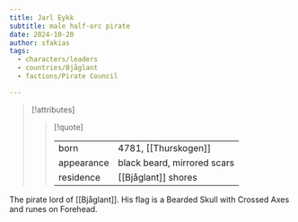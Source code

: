 ```yaml
---
title: Jarl Eykk
subtitle: male half-orc pirate
date: 2024-10-20
author: sfakias
tags:
  - characters/leaders
  - countries/Bjåglant
  - factions/Pirate Council

---
```

> [!attributes]
> 
> > [!quote]
> >
> > | | |
> > | --- | --- |
> > | born | 4781, [[Thurskogen]] |
> > | appearance | black beard, mirrored scars |
> > | residence | [[Bjåglant]] shores |

The pirate lord of [[Bjåglant]]. His flag is a Bearded Skull with Crossed Axes and runes on Forehead.